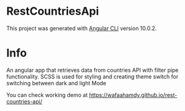 # RestCountriesApi

This project was generated with [Angular CLI](https://github.com/angular/angular-cli) version 10.0.2.

# Info
An angular app that retrieves data from countries API with filter pipe functionality.
SCSS is used for styling and creating theme switch for switching between dark and light Mode

You can check working demo at https://wafaahamdy.github.io/rest-countries-api/ 


